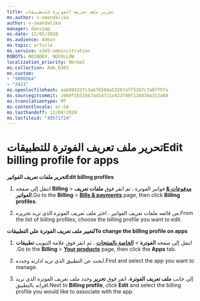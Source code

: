 ```yaml
---
title: تحرير ملف تعريف الفوترة للتطبيقات
ms.author: v-smandalika
author: v-smandalika
manager: dansimp
ms.date: 12/02/2020
ms.audience: Admin
ms.topic: article
ms.service: o365-administration
ROBOTS: NOINDEX, NOFOLLOW
localization_priority: Normal
ms.collection: Adm_O365
ms.custom:
- "9000564"
- "2423"
ms.openlocfilehash: aab084237c3ab7659da53267aff5267c7a0ff5fa
ms.sourcegitcommit: c069f1b53567ad14711c423740f120439a312a60
ms.translationtype: MT
ms.contentlocale: ar-SA
ms.lasthandoff: 12/04/2020
ms.locfileid: "49571724"
---
```

# <a name="edit-billing-profile-for-apps"></a><span data-ttu-id="6c289-102">تحرير ملف تعريف الفوترة للتطبيقات</span><span class="sxs-lookup"><span data-stu-id="6c289-102">Edit billing profile for apps</span></span>

<span data-ttu-id="6c289-103">**تحرير ملفات تعريف الفواتير**</span><span class="sxs-lookup"><span data-stu-id="6c289-103">**Edit billing profiles**</span></span>

1. <span data-ttu-id="6c289-104">انتقل إلى صفحه **Billing**  >  **[مدفوعات &](https://go.microsoft.com/fwlink/p/?linkid=848039)** فواتير الفوترة ، ثم انقر فوق **ملفات تعريف الفواتير**.</span><span class="sxs-lookup"><span data-stu-id="6c289-104">Go to the **Billing** > **[Bills & payments](https://go.microsoft.com/fwlink/p/?linkid=848039)** page, then click **Billing profiles**.</span></span>

2. <span data-ttu-id="6c289-105">من قائمه ملفات تعريف الفواتير ، اختر ملف تعريف الفوترة الذي تريد تحريره.</span><span class="sxs-lookup"><span data-stu-id="6c289-105">From the list of billing profiles, choose the billing profile you want to edit.</span></span>

<span data-ttu-id="6c289-106">**لتغيير ملف تعريف الفوترة علي التطبيقات**</span><span class="sxs-lookup"><span data-stu-id="6c289-106">**To change the billing profile on apps**</span></span>

1. <span data-ttu-id="6c289-107">انتقل إلى صفحه **الفوترة**  >  **[الخاصة بالمنتجات](https://go.microsoft.com/fwlink/p/?linkid=842054)** ، ثم انقر فوق علامة التبويب **تطبيقات** .</span><span class="sxs-lookup"><span data-stu-id="6c289-107">Go to the **Billing** > **[Your products](https://go.microsoft.com/fwlink/p/?linkid=842054)** page, then click the **Apps** tab.</span></span>

2. <span data-ttu-id="6c289-108">ابحث عن التطبيق الذي تريد ادارته وحدده.</span><span class="sxs-lookup"><span data-stu-id="6c289-108">Find and select the app you want to manage.</span></span>  

3. <span data-ttu-id="6c289-109">إلى جانب **ملف تعريف الفوترة**، انقر فوق **تحرير** وحدد ملف تعريف الفوترة الذي تريد اقرانه بالتطبيق.</span><span class="sxs-lookup"><span data-stu-id="6c289-109">Next to **Billing profile**, click **Edit** and select the billing profile you would like to associate with the app.</span></span>